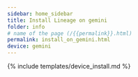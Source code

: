 ```yaml
---
sidebar: home_sidebar
title: Install Lineage on gemini
folder: info
# name of the page (/{{permalink}}.html)
permalink: install_on_gemini.html
device: gemini
---
```

{% include templates/device_install.md %}
